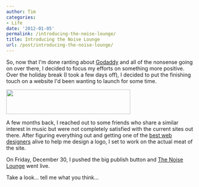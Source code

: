 ```yaml
---
author: Tim
categories:
- Life
date: '2012-01-05'
permalink: /introducing-the-noise-lounge/
title: Introducing the Noise Lounge
url: /post/introducing-the-noise-lounge/
---
```


So, now that I'm done ranting about [Godaddy][1] and all of the nonsense going on over there, I decided to focus my efforts on something more positive. Over the holiday break (I took a few days off), I decided to put the finishing touch on a website I'd been wanting to launch for some time.

<img class="alignnone  wp-image-245" title="The Noise Lounge" src="http://timw.co/wp-content/uploads/2012/01/logo.png" alt="" width="332" height="66" />

A few months back, I reached out to some friends who share a similar interest in music but were not completely satisfied with the current sites out there. After figuring everything out and getting one of the [best web designers][2] alive to help me design a logo, I set to work on the actual meat of the site.

On Friday, December 30, I pushed the big publish button and [The Noise Lounge][3] went live.

Take a look&#8230; tell me what you think&#8230;

 [1]: http://timw.co/good-bye-go-daddy/ "Goodbye Go Daddy!"
 [2]: http://kyleruane.com
 [3]: http://thenoiselounge.com
 